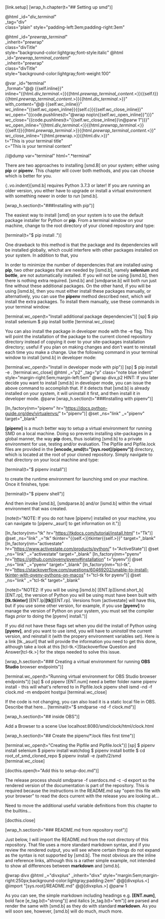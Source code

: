[link.setup]
[wrap_h.chapter(t="## Setting up smd")]

@html _id="_div_terminal_" \
      _tag="div" \
      class="plain" style="padding-left:3em;padding-right:3em"
 
@html _id="_prewrap_terminal_" \
      _inherit="prewrap" \
      class="divTitle"\
      style="background-color:lightgray;font-style:italic"
@html _id="_prewrap_terminal_content_" \
      _inherit="prewrap" \
      class="divTitle"\
      style="background-color:lightgray;font-weight:100" 


@var _id="terminal" \
          _format="@@ {{self.inline}}" \
          inline="{{html._div_terminal_.<}}{{html._prewrap_terminal_content_.<}}{{self.t}}{{html._prewrap_terminal_content_.>}}{{html._div_terminal_.>}}"\
          with_content="@@ {{self.wc_inline}}" \
          wc_inline="{{self.wc_open_inline}}{{self.c}}{{self.wc_close_inline}}"\
          wc_open="{{code.pushlines(t=\"@wrap nop\n{{self.wc_open_inline}}\")}}"\
          wc_close="{{code.pushlines(t=\"{{self.wc_close_inline}}\n@parw 1\")}}"\
          wc_open_inline="{{html._div_terminal_.<}}{{html._prewrap_terminal_.<}}{{self.t}}{{html._prewrap_terminal_.>}}{{html._prewrap_terminal_content_.<}}"\
          wc_close_inline="{{html.prewrap.>}}{{html.div.>}}"\
          t="This is your terminal title" \
          c="This is your terminal content"

//@dump var="terminal" html=".*terminal"

There are two approaches to installing [smd.B] on your system; either using **pip** or **pipenv**. This chapter will cover both methods, and you can choose which is better for you.

{:.vo.indent}[smd.b] requires Python 3.7.3 or later! If you are running an older version, you either have to upgrade or install a virtual environment with something newer in order to run [smd.b].

[wrap_h.section(t="###Installing with pip")]

The easiest way to install [smd] on your system is to use the default package installer for Python or **pip**. From a terminal window on your machine, change to the root directory of your cloned repository and type:

[terminal(t="$ pip install .")]

One drawback to this method is that the package and its dependencies will be installed globally, which could interfere with other packages installed on your system. In addition to that, you

In order to minimize the number of dependencies that are installed using **pip**, two other packages that are needed by [ismd.b], namely **selenium** and **bottle**, are not automatically installed. If you will not be using [ismd.b], then there is nothing extra required. [smd.b] and [smdparse.b] will both run just fine without these additional packages. On the other hand, if you will be using [ismd.b], then you must either install these packages manually, or alternatively, you can use the **pipenv** method described next, which *will* install the extra packages. To install them manually, use these commands in your terminal window:

[terminal.wc_open(t="Install additional package dependencies")]
[sp]
$ pip install selenium
$ pip install bottle
[terminal.wc_close]


You can also install the package in developer mode with the -e flag. This will point the installation of the package to the current cloned repository directory instead of copying it over to your site-packages installation directory; useful if you plan on making changes and don't want to reinstall each time you make a change. Use the following command in your terminal window to install [smd.b] in developer mode:

[terminal.wc_open(t="Install in developer mode with pip")]
[sp]
$ pip install -e .
[terminal.wc_close]
@html _="p2" _tag="p" class="note blue indent" style="margin-right:5em;margin-left:5em"
@wrap divx,p2
HINT: If you later decide you want to install [smd.b] in developer mode, you can issue the above command to accomplish that. If it detects that [smd.b] is already installed on your system, it will uninstall it first, and then install it in developer mode.
@parw
[wrap_h.section(t="###Installing with pipenv")]

[ln_factory(nm="pipenv" hr="https://docs.python-guide.org/dev/virtualenvs/" t="pipenv")]
@set _ns="link" _="pipenv" target="_blank"

**[pipenv]** is a much better way to setup a virtual environment for running SMD on a local machine. Doing so prevents installing site-packages in a global manner, the way **pip** does, thus isolating [smd.b] to a private environment for use, testing and/or evaluation. The Pipfile and Pipfile.lock files are provided in the **[encode_smd(t="[sys.root]/pipenv")]** directory, which is located at the root of your cloned repository. Simply navigate to that directory on your local machine and type:

[terminal(t="$ pipenv install")]

to create the runtime environment for launching smd on your machine. Once it finishes, type:

[terminal(t="$ pipenv shell")]

And then invoke [smd.b], [smdparse.b] and/or [ismd.b] within the virtual environment that was created.

[note(t="NOTE: If you do not have [pipenv] installed on your machine, you can navigate to [pipenv._asurl] to get information on it.")]

[ln_factory(nm="tk" hr="https://tkdocs.com/tutorial/install.html" t="Tk")]
@set _ns="link" _="tk" tkinter="{{self.<}}tkinter{{self.>}}" target="_blank"
[ln_factory(nm="activestate" hr="https://www.activestate.com/products/python/" t="ActiveState")]
@set _ns="link" _="activestate" target="_blank"
[ln_factory(nm="pyenv" hr="https://github.com/pyenv/pyenv#installation" t="pyenv")]
@set _ns="link" _="pyenv" target="_blank"
[ln_factory(nm="tcl-tk", hr="https://stackoverflow.com/questions/60469202/unable-to-install-tkinter-with-pyenv-pythons-on-macos" t="tcl-tk for pyenv")]
@set _ns="link" _="tcl-tk" target="_blank"

[note(t="NOTE2: If you will be using [ismd.b] [ENT.lp][ismd.short_b][ENT.rp], the version of Python you will be using must have been built with **[tk.tkinter]** [ENT.lp]**[tk]**[ENT.rp]. Versions from [activestate] will have this, but if you use some other version, for example, if you use **[pyenv]** to manage the version of Python on your system, you must set the compiler flags *prior* to doing the [pyenv] install.")]

If you did not have these flags set when you did the install of Python using **[pyenv]**, and you want to use ismd, you will have to *uninstall* the current version, and reinstall it (with the propery environment variables set). Here is a link [tk._asurl] that will provide the information you need to get this done, although take a look at this [tcl-tk.<]Stackoverflow Question and Answer[tcl-tk.>] for the steps needed to solve this issue.

[wrap_h.section(t="### Creating a virtual environment for running **OBS Studio** browser endpoints")]

[terminal.wc_open(t="Running virtual environment for OBS Studio browser endpoints")]
[sp]
$ cd pipenv
[ENT.num] need a better folder name
pipenv install  - this will what's referred to in Pipfile.lock
pipenv shell
ismd -nd -f clock.md -m endpoint hostgui
[terminal.wc_close]

If the code is not changing, you can also load it is a static local file in OBS. Describe that here...
[terminal(t="$ smdparse -nd -f clock.md")]

[wrap_h.section(t="## inside OBS")]

Add a Browser to a scene
Use localhost:8080/smd/clock/html/clock.html

[wrap_h.section(t="## Create the pipenv/*.lock files first time")]

[terminal.wc_open(t="Creating the Pipfile and Pipfile.lock")]
[sp]
$ pipenv install selenium
$ pipenv install watchdog
$ pipenv install bottle
$ cd root_of_smd_cloned_repo
$ pipenv install -e /path/2/smd
[terminal.wc_close]




[docthis.open(h="Add this to setup-doc.md")]

The release process should smdparse -f userdocs.md -c -d export so the rendered version of the documentation is part of the repository. This is required because the instructions in the README.md say "open this file with your browser" to read the docs current with the release you are looking at...

Need to move the additional useful variable definitions from this chapter to the builtins...

[docthis.close]

[wrap_h.section(t="### README.md from repository root")]

Just below, I will import the README.md from the root directory of this repository. That file uses a more standard markdown syntax, and if you review the rendered output, you will see where certain things do not expand as the syntax is not supported by [smd.b]. The most obvious are the inline and reference links, although this is a rather simple example, not intended to show all differences between **markdown** and [smd.b].

@wrap divx
@html _="divxplus" _inherit="divx" style="margin:5em;margin-right:250px;background-color:lightgray;padding:2em"
@@[divxplus.<]
@import "[sys.root]/README.md"
@@[divxplus.>]
@parw 1

As you can see, the simple markdown including headings e.g. **[ENT.num]**, bold face [e_tag.b(t="strong")] and italics [e_tag.b(t="em")] are parsed and render the same with [smd.b] as they do with standard **markdown**. As you will soon see, however, [smd.b] will do much, much more.
